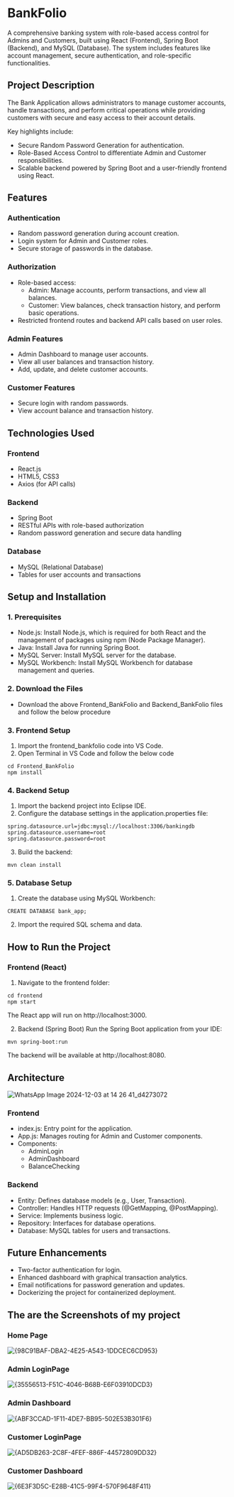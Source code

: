 # BankFolio
A comprehensive banking system with role-based access control for Admins and Customers, built using React (Frontend), Spring Boot (Backend), and MySQL (Database). The system includes features like account management, secure authentication, and role-specific functionalities.

## Project Description
The Bank Application allows administrators to manage customer accounts, handle transactions, and perform critical operations while providing customers with secure and easy access to their account details.

Key highlights include:
- Secure Random Password Generation for authentication.
- Role-Based Access Control to differentiate Admin and Customer responsibilities.
- Scalable backend powered by Spring Boot and a user-friendly frontend using React.

## Features
### Authentication
- Random password generation during account creation.
- Login system for Admin and Customer roles.
- Secure storage of passwords in the database.

### Authorization
- Role-based access:
  - Admin: Manage accounts, perform transactions, and view all balances.
  - Customer: View balances, check transaction history, and perform basic operations.
- Restricted frontend routes and backend API calls based on user roles.
### Admin Features
- Admin Dashboard to manage user accounts.
- View all user balances and transaction history.
- Add, update, and delete customer accounts.
### Customer Features
- Secure login with random passwords.
- View account balance and transaction history.

## Technologies Used
### Frontend
- React.js
- HTML5, CSS3
- Axios (for API calls)
### Backend
- Spring Boot
- RESTful APIs with role-based authorization
- Random password generation and secure data handling
### Database
- MySQL (Relational Database)
- Tables for user accounts and transactions

## Setup and Installation
### 1. Prerequisites
- Node.js: Install Node.js, which is required for both React and the management of packages using npm (Node Package Manager).
- Java: Install Java for running Spring Boot.
- MySQL Server: Install MySQL server for the database.
- MySQL Workbench: Install MySQL Workbench for database management and queries.

### 2. Download the Files
- Download the above Frontend_BankFolio and Backend_BankFolio files and follow the below procedure

### 3. Frontend Setup
1. Import the frontend_bankfolio code into VS Code.
2. Open Terminal in VS Code and follow the below code
```
cd Frontend_BankFolio
npm install
```
### 4. Backend Setup
1. Import the backend project into Eclipse IDE.
2. Configure the database settings in the application.properties file:
```
spring.datasource.url=jdbc:mysql://localhost:3306/bankingdb
spring.datasource.username=root
spring.datasource.password=root
```
3. Build the backend:
```
mvn clean install
```
### 5. Database Setup
1. Create the database using MySQL Workbench:
```
CREATE DATABASE bank_app;
```
2. Import the required SQL schema and data.

## How to Run the Project
### Frontend (React)
1. Navigate to the frontend folder:
```
cd frontend
npm start
```
The React app will run on http://localhost:3000.

2. Backend (Spring Boot)
Run the Spring Boot application from your IDE:
```
mvn spring-boot:run
```
The backend will be available at http://localhost:8080.

## Architecture

![WhatsApp Image 2024-12-03 at 14 26 41_d4273072](https://github.com/user-attachments/assets/befc220b-1ea5-436c-ae80-bb255ede3a57)

### Frontend

- index.js: Entry point for the application.
- App.js: Manages routing for Admin and Customer components.
- Components:
   - AdminLogin
   - AdminDashboard
   - BalanceChecking
### Backend
- Entity: Defines database models (e.g., User, Transaction).
- Controller: Handles HTTP requests (@GetMapping, @PostMapping).
- Service: Implements business logic.
- Repository: Interfaces for database operations.
- Database: MySQL tables for users and transactions.

## Future Enhancements
- Two-factor authentication for login.
- Enhanced dashboard with graphical transaction analytics.
- Email notifications for password generation and updates.
- Dockerizing the project for containerized deployment.


## The are the Screenshots of my project
### Home Page
![{98C91BAF-DBA2-4E25-A543-1DDCEC6CD953}](https://github.com/user-attachments/assets/5d70d82a-95ca-49b6-a535-ed18c1dee600)

### Admin LoginPage
![{35556513-F51C-4046-B68B-E6F03910DCD3}](https://github.com/user-attachments/assets/e9895948-a1c9-453b-bbb4-963131efafb2)

### Admin Dashboard
![{ABF3CCAD-1F11-4DE7-BB95-502E53B301F6}](https://github.com/user-attachments/assets/c909f21e-da63-45eb-9a15-4456637c5523)

### Customer LoginPage
![{AD5DB263-2C8F-4FEF-886F-44572809DD32}](https://github.com/user-attachments/assets/198a3f93-abff-4f61-a88e-8a1abfe038f2)

### Customer Dashboard
![{6E3F3D5C-E28B-41C5-99F4-570F9648F411}](https://github.com/user-attachments/assets/46b710c8-c15c-4639-919c-5d38a67dbc35)







